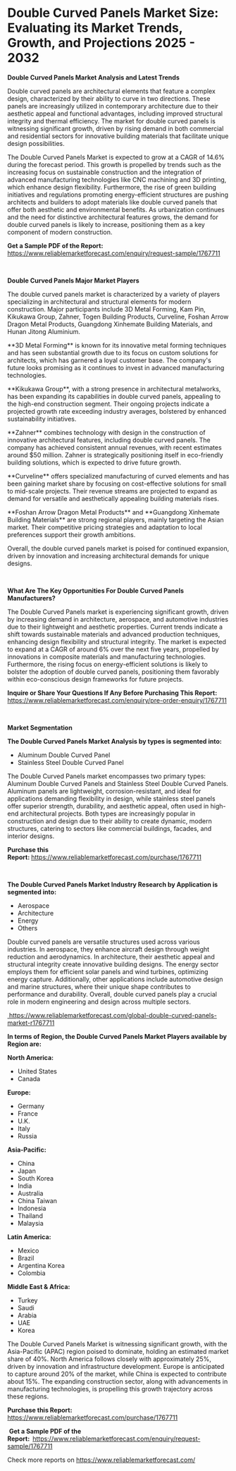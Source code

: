 <p><h1>Double Curved Panels Market Size: Evaluating its Market Trends, Growth, and Projections 2025 - 2032</h1></p><p><strong>Double Curved Panels Market Analysis and Latest Trends</strong></p>
<p><p>Double curved panels are architectural elements that feature a complex design, characterized by their ability to curve in two directions. These panels are increasingly utilized in contemporary architecture due to their aesthetic appeal and functional advantages, including improved structural integrity and thermal efficiency. The market for double curved panels is witnessing significant growth, driven by rising demand in both commercial and residential sectors for innovative building materials that facilitate unique design possibilities.</p><p>The Double Curved Panels Market is expected to grow at a CAGR of 14.6% during the forecast period. This growth is propelled by trends such as the increasing focus on sustainable construction and the integration of advanced manufacturing technologies like CNC machining and 3D printing, which enhance design flexibility. Furthermore, the rise of green building initiatives and regulations promoting energy-efficient structures are pushing architects and builders to adopt materials like double curved panels that offer both aesthetic and environmental benefits. As urbanization continues and the need for distinctive architectural features grows, the demand for double curved panels is likely to increase, positioning them as a key component of modern construction.</p></p>
<p><strong>Get a Sample PDF of the Report:&nbsp;</strong> <a href="https://www.reliablemarketforecast.com/enquiry/request-sample/1767711?utm_campaign=3225&utm_medium=2&utm_source=Github&utm_content=ia&utm_term=03042025&utm_id=double-curved-panels">https://www.reliablemarketforecast.com/enquiry/request-sample/1767711</a></p>
<p>&nbsp;</p>
<p><strong>Double Curved Panels Major Market Players</strong></p>
<p><p>The double curved panels market is characterized by a variety of players specializing in architectural and structural elements for modern construction. Major participants include 3D Metal Forming, Kam Pin, Kikukawa Group, Zahner, Togen Building Products, Curveline, Foshan Arrow Dragon Metal Products, Guangdong Xinhemate Building Materials, and Hunan Jitong Aluminium. </p><p>**3D Metal Forming** is known for its innovative metal forming techniques and has seen substantial growth due to its focus on custom solutions for architects, which has garnered a loyal customer base. The company's future looks promising as it continues to invest in advanced manufacturing technologies.</p><p>**Kikukawa Group**, with a strong presence in architectural metalworks, has been expanding its capabilities in double curved panels, appealing to the high-end construction segment. Their ongoing projects indicate a projected growth rate exceeding industry averages, bolstered by enhanced sustainability initiatives.</p><p>**Zahner** combines technology with design in the construction of innovative architectural features, including double curved panels. The company has achieved consistent annual revenues, with recent estimates around $50 million. Zahner is strategically positioning itself in eco-friendly building solutions, which is expected to drive future growth.</p><p>**Curveline** offers specialized manufacturing of curved elements and has been gaining market share by focusing on cost-effective solutions for small to mid-scale projects. Their revenue streams are projected to expand as demand for versatile and aesthetically appealing building materials rises.</p><p>**Foshan Arrow Dragon Metal Products** and **Guangdong Xinhemate Building Materials** are strong regional players, mainly targeting the Asian market. Their competitive pricing strategies and adaptation to local preferences support their growth ambitions.</p><p>Overall, the double curved panels market is poised for continued expansion, driven by innovation and increasing architectural demands for unique designs.</p></p>
<p>&nbsp;</p>
<p><strong>What Are The Key Opportunities For Double Curved Panels Manufacturers?</strong></p>
<p><p>The Double Curved Panels market is experiencing significant growth, driven by increasing demand in architecture, aerospace, and automotive industries due to their lightweight and aesthetic properties. Current trends indicate a shift towards sustainable materials and advanced production techniques, enhancing design flexibility and structural integrity. The market is expected to expand at a CAGR of around 6% over the next five years, propelled by innovations in composite materials and manufacturing technologies. Furthermore, the rising focus on energy-efficient solutions is likely to bolster the adoption of double curved panels, positioning them favorably within eco-conscious design frameworks for future projects.</p></p>
<p><strong>Inquire or Share Your Questions If Any Before Purchasing This Report:</strong> <a href="https://www.reliablemarketforecast.com/enquiry/pre-order-enquiry/1767711?utm_campaign=3225&utm_medium=2&utm_source=Github&utm_content=ia&utm_term=03042025&utm_id=double-curved-panels">https://www.reliablemarketforecast.com/enquiry/pre-order-enquiry/1767711</a></p>
<p>&nbsp;</p>
<p><strong>Market Segmentation</strong></p>
<p><strong>The Double Curved Panels Market Analysis by types is segmented into:</strong></p>
<p><ul><li>Aluminum Double Curved Panel</li><li>Stainless Steel Double Curved Panel</li></ul></p>
<p><p>The Double Curved Panels market encompasses two primary types: Aluminum Double Curved Panels and Stainless Steel Double Curved Panels. Aluminum panels are lightweight, corrosion-resistant, and ideal for applications demanding flexibility in design, while stainless steel panels offer superior strength, durability, and aesthetic appeal, often used in high-end architectural projects. Both types are increasingly popular in construction and design due to their ability to create dynamic, modern structures, catering to sectors like commercial buildings, facades, and interior designs.</p></p>
<p><strong>Purchase this Report:&nbsp;</strong><a href="https://www.reliablemarketforecast.com/purchase/1767711?utm_campaign=3225&utm_medium=2&utm_source=Github&utm_content=ia&utm_term=03042025&utm_id=double-curved-panels">https://www.reliablemarketforecast.com/purchase/1767711</a></p>
<p>&nbsp;</p>
<p><strong>The Double Curved Panels Market Industry Research by Application is segmented into:</strong></p>
<p><ul><li>Aerospace</li><li>Architecture</li><li>Energy</li><li>Others</li></ul></p>
<p><p>Double curved panels are versatile structures used across various industries. In aerospace, they enhance aircraft design through weight reduction and aerodynamics. In architecture, their aesthetic appeal and structural integrity create innovative building designs. The energy sector employs them for efficient solar panels and wind turbines, optimizing energy capture. Additionally, other applications include automotive design and marine structures, where their unique shape contributes to performance and durability. Overall, double curved panels play a crucial role in modern engineering and design across multiple sectors.</p></p>
<p><a href="https://www.reliablemarketforecast.com/global-double-curved-panels-market-r1767711?utm_campaign=3225&utm_medium=2&utm_source=Github&utm_content=ia&utm_term=03042025&utm_id=double-curved-panels">&nbsp;https://www.reliablemarketforecast.com/global-double-curved-panels-market-r1767711</a></p>
<p><strong>In terms of Region, the Double Curved Panels Market Players available by Region are:</strong></p>
<p>
    <p> <strong> North America: </strong>
        <ul>
            <li>United States</li>
            <li>Canada</li>
        </ul>
        </p> 
    <p> <strong> Europe: </strong>
        <ul>
            <li>Germany</li>
            <li>France</li>
            <li>U.K.</li>
            <li>Italy</li>
            <li>Russia</li>
        </ul>
        </p> 
    <p> <strong> Asia-Pacific: </strong>
        <ul>
            <li>China</li>
            <li>Japan</li>
            <li>South Korea</li>
            <li>India</li>
            <li>Australia</li>
            <li>China Taiwan</li>
            <li>Indonesia</li>
            <li>Thailand</li>
            <li>Malaysia</li>
        </ul>
        </p> 
    <p> <strong> Latin America: </strong>
        <ul>
            <li>Mexico</li>
            <li>Brazil</li>
            <li>Argentina Korea</li>
            <li>Colombia</li>
        </ul>
        </p> 
    <p> <strong> Middle East & Africa: </strong>
        <ul>
            <li>Turkey</li>
            <li>Saudi</li>
            <li>Arabia</li>
            <li>UAE</li>
            <li>Korea</li>
        </ul>
    </p>
    </p>
<p><p>The Double Curved Panels Market is witnessing significant growth, with the Asia-Pacific (APAC) region poised to dominate, holding an estimated market share of 40%. North America follows closely with approximately 25%, driven by innovation and infrastructure development. Europe is anticipated to capture around 20% of the market, while China is expected to contribute about 15%. The expanding construction sector, along with advancements in manufacturing technologies, is propelling this growth trajectory across these regions.</p></p>
<p><strong>Purchase this Report: </strong><a href="https://www.reliablemarketforecast.com/purchase/1767711?utm_campaign=3225&utm_medium=2&utm_source=Github&utm_content=ia&utm_term=03042025&utm_id=double-curved-panels">https://www.reliablemarketforecast.com/purchase/1767711</a></p>
<p>&nbsp;<strong>Get a Sample PDF of the Report:&nbsp;&nbsp;</strong><a href="https://www.reliablemarketforecast.com/enquiry/request-sample/1767711?utm_campaign=3225&utm_medium=2&utm_source=Github&utm_content=ia&utm_term=03042025&utm_id=double-curved-panels">https://www.reliablemarketforecast.com/enquiry/request-sample/1767711</a></p>
<p><strong></strong></p>
<p>Check more reports on <a href="https://www.reliablemarketforecast.com/?utm_campaign=3225&utm_medium=2&utm_source=Github&utm_content=ia&utm_term=03042025&utm_id=double-curved-panels">https://www.reliablemarketforecast.com/</a></p>